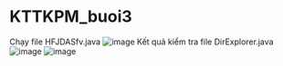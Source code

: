 # KTTKPM_buoi3
 Chạy file  HFJDASfv.java
 ![image](https://github.com/HuyGlaucus/KTTKPM_buoi3/assets/116423850/e94cfef1-5c7f-4cbc-ab61-af32c399b08e)
Kết quả kiểm tra file DirExplorer.java
![image](https://github.com/HuyGlaucus/KTTKPM_buoi3/assets/116423850/003b9ae4-0ff0-489b-a1c0-6f064486c26c)
![image](https://github.com/HuyGlaucus/KTTKPM_buoi3/assets/116423850/0071d3a5-00ff-440a-be93-eb21354a905f)
